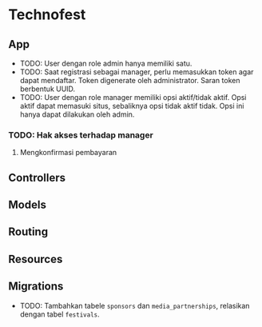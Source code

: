 # Technofest

## App

- TODO: User dengan role admin hanya memiliki satu.
- TODO: Saat registrasi sebagai manager, perlu memasukkan token agar dapat mendaftar. Token digenerate oleh administrator. Saran token berbentuk UUID.
- TODO: User dengan role manager memiliki opsi aktif/tidak aktif. Opsi aktif dapat memasuki situs, sebaliknya opsi tidak aktif tidak. Opsi ini hanya dapat dilakukan oleh admin.

### TODO: Hak akses terhadap manager

1. Mengkonfirmasi pembayaran

## Controllers

## Models

## Routing

## Resources

## Migrations

- TODO: Tambahkan tabele `sponsors` dan `media_partnerships`, relasikan dengan tabel `festivals`.

